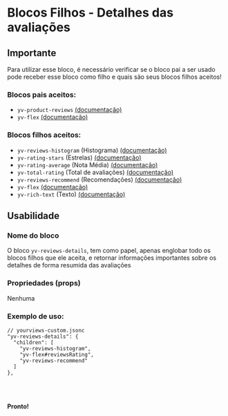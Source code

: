# Blocos Filhos - Detalhes das avaliações

## Importante

Para utilizar esse bloco, é necessário verificar se o bloco pai a ser usado pode receber esse bloco como filho e quais são seus blocos filhos aceitos!

### Blocos pais aceitos:

 - `yv-product-reviews` [(documentação)](https://github.com/yourviewsbyhiplatform/documentacoes/blob/master/Instala%C3%A7%C3%A3o%20personaliz%C3%A1vel%20-%20Bloco%20de%20reviews.md)
 - `yv-flex` [(documentação)](https://github.com/yourviewsbyhiplatform/documentacoes/blob/master/Blocos%20Filhos%20-%20Flex%20Box.md)

### Blocos filhos aceitos:

 - `yv-reviews-histogram` (Histograma) [(documentação)](#)
 - `yv-rating-stars` (Estrelas) [(documentação)](https://github.com/yourviewsbyhiplatform/documentacoes/blob/master/Blocos%20Filhos%20-%20Estrelas.md)
 - `yv-rating-average` (Nota Média) [(documentação)](https://github.com/yourviewsbyhiplatform/documentacoes/blob/master/Blocos%20Filhos%20-%20Nota%20M%C3%A9dia.md)
 - `yv-total-rating` (Total de avaliações) [(documentação)](https://github.com/yourviewsbyhiplatform/documentacoes/blob/master/Blocos%20Filhos%20-%20Total%20de%20Avalia%C3%A7%C3%B5es.md)
 - `yv-reviews-recommend` (Recomendações) [(documentação)](#)
 - `yv-flex` [(documentação)](https://github.com/yourviewsbyhiplatform/documentacoes/blob/master/Blocos%20Filhos%20-%20Flex%20Box.md)
 - `yv-rich-text` (Texto) [(documentação)](https://github.com/yourviewsbyhiplatform/documentacoes/blob/master/Blocos%20Filhos%20-%20Texto.md)
 
## Usabilidade

### Nome do bloco

O bloco `yv-reviews-details`, tem como papel, apenas englobar todo os blocos filhos que ele aceita, e retornar informações importantes sobre os detalhes de forma resumida das avaliações

### Propriedades (props)

Nenhuma

### Exemplo de uso:

```jsonc
// yourviews-custom.jsonc
"yv-reviews-details": {
  "children": [
    "yv-reviews-histogram",
    "yv-flex#reviewsRating",
    "yv-reviews-recommend"
  ]
},
```

<br>
<br>

**Pronto!**

<!--stackedit_data:
eyJoaXN0b3J5IjpbMTQwNTkzNTc2Nl19
-->